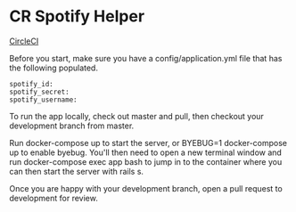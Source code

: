 # CR Spotify Helper

[CircleCI](https://circleci.com/gh/CorporateRewards/spotify_helper)

Before you start, make sure you have a config/application.yml file that has the following populated.

```
spotify_id:
spotify_secret:
spotify_username:
```

To run the app locally, check out master and pull, then checkout your development branch from master.

Run docker-compose up to start the server, or BYEBUG=1 docker-compose up to enable byebug. You'll then need to open a new terminal window and run docker-compose exec app bash to jump in to the container where you can then start the server with rails s.

Once you are happy with your development branch, open a pull request to development for review.
